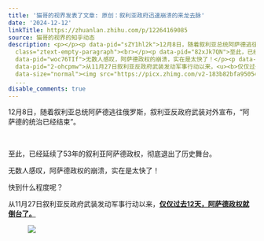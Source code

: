 ```yaml
---
title: '猫哥的视界发表了文章: 原创：叙利亚政府迅速崩溃的来龙去脉'
date: '2024-12-12'
linkTitle: https://zhuanlan.zhihu.com/p/12264169085
source: 猫哥的视界的知乎动态
description: <p></p><p data-pid="sZY1hl2k">12月8日，随着叙利亚总统阿萨德逃往俄罗斯，叙利亚反政府武装对外宣布，“阿萨德的统治已经结束”。</p><p
  class="ztext-empty-paragraph"><br></p><p data-pid="82xJk7QN">至此，已经延续了53年的叙利亚阿萨德政权，彻底退出了历史舞台。</p><p
  data-pid="woc76TIf">无数人感叹，阿萨德政权的崩溃，实在是太快了！</p><p data-pid="F_NMaNHr">快到什么程度呢？</p><p
  data-pid="2-ohcpmw">从11月27日叙利亚反政府武装发动军事行动以来，<u><b>仅仅过去12天，阿萨德政权就倒台了。</b></u></p><b><figure
  data-size="normal"><img src="https://picx.zhimg.com/v2-183b82bfa950542152a9ad42dd5c3b99.jpg"
  ...
disable_comments: true
---
```

<p></p><p data-pid="sZY1hl2k">12月8日，随着叙利亚总统阿萨德逃往俄罗斯，叙利亚反政府武装对外宣布，“阿萨德的统治已经结束”。</p><p class="ztext-empty-paragraph"><br></p><p data-pid="82xJk7QN">至此，已经延续了53年的叙利亚阿萨德政权，彻底退出了历史舞台。</p><p data-pid="woc76TIf">无数人感叹，阿萨德政权的崩溃，实在是太快了！</p><p data-pid="F_NMaNHr">快到什么程度呢？</p><p data-pid="2-ohcpmw">从11月27日叙利亚反政府武装发动军事行动以来，<u><b>仅仅过去12天，阿萨德政权就倒台了。</b></u></p><b><figure data-size="normal"><img src="https://picx.zhimg.com/v2-183b82bfa950542152a9ad42dd5c3b99.jpg" ...